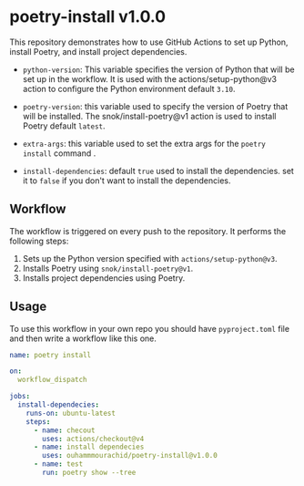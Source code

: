 # poetry-install v1.0.0

This repository demonstrates how to use GitHub Actions to set up Python, install Poetry, and install project dependencies.

- `python-version`: This variable specifies the version of Python that will be set up in the workflow. It is used with the actions/setup-python@v3 action to configure the Python environment default `3.10`.

- `poetry-version`: this variable used to specify the version of Poetry that will be installed. The snok/install-poetry@v1 action is used to install Poetry default `latest`.

- `extra-args`: this variable used to set the extra args for the `poetry install` command .

- `install-dependencies`: default `true` used to install the dependencies. set it to `false` if you don't want to install the dependencies.

## Workflow

The workflow is triggered on every push to the repository. It performs the following steps:

1. Sets up the Python version specified with `actions/setup-python@v3`.
2. Installs Poetry using `snok/install-poetry@v1`.
3. Installs project dependencies using Poetry.

## Usage

To use this workflow in your own repo you should have `pyproject.toml` file and then write a workflow like this one.

```yml
name: poetry install

on:
  workflow_dispatch

jobs:
  install-dependecies:
    runs-on: ubuntu-latest
    steps:
      - name: checout
        uses: actions/checkout@v4
      - name: install dependecies
        uses: ouhammmourachid/poetry-install@v1.0.0
      - name: test
        run: poetry show --tree

```
